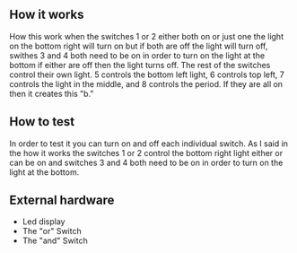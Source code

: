 <!---

This file is used to generate your project datasheet. Please fill in the information below and delete any unused
sections.

You can also include images in this folder and reference them in the markdown. Each image must be less than
512 kb in size, and the combined size of all images must be less than 1 MB.
-->

## How it works

How this work when the switches 1 or 2 either both on or just one the light on the bottom right will turn on but if both are off the light will turn off, swithes 3 and 4 both need to be on in order to turn on the light at the bottom if either are off then the light turns off. The rest of the switches control their own light. 5 controls the bottom left light, 6 controls top left, 7 controls the light in the middle, and 8 controls the period. If they are all on then it creates this "b."

## How to test

In order to test it you can turn on and off each individual switch. As I said in the how it works the switches 1 or 2 control the bottom right light either or can be on and switches 3 and 4 both need to be on in order to turn on the light at the bottom.

## External hardware

- Led display
- The "or" Switch 
- The "and" Switch 
